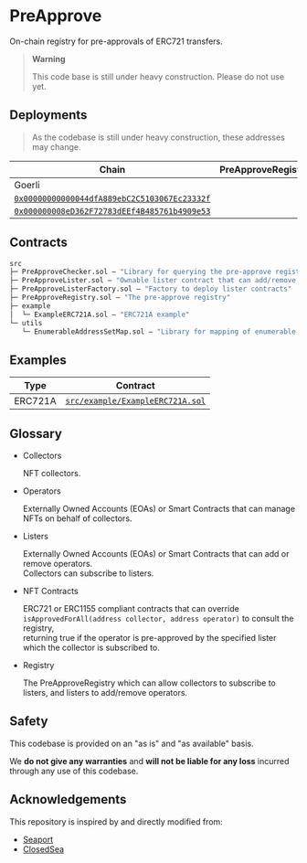 # PreApprove

On-chain registry for pre-approvals of ERC721 transfers.

> **Warning**
>
> This code base is still under heavy construction. Please do not use yet.

## Deployments

> As the codebase is still under heavy construction, these addresses may change.

| Chain | PreApproveRegistry | PreApproveListerFactory |
|---|---|---|
| Goerli 
| [`0x00000000000044dfA889ebC2C5103067Ec23332f`](https://goerli.etherscan.io/address/0x00000000000044dfA889ebC2C5103067Ec23332f) 
| [`0x000000008eD362F72783dEEf4B485761b4909e53`](https://goerli.etherscan.io/address/0x000000008eD362F72783dEEf4B485761b4909e53) |

## Contracts

```ml
src
├─ PreApproveChecker.sol — "Library for querying the pre-approve registry efficiently"
├─ PreApproveLister.sol — "Ownable lister contract that can add/remove operators"
├─ PreApproveListerFactory.sol — "Factory to deploy lister contracts"
├─ PreApproveRegistry.sol — "The pre-approve registry"
├─ example
│  └─ ExampleERC721A.sol — "ERC721A example"
└─ utils
   └─ EnumerableAddressSetMap.sol — "Library for mapping of enumerable sets"
``` 

## Examples

| Type | Contract |
|---|---|
| ERC721A | [`src/example/ExampleERC721A.sol`](./src/example/ExampleERC721A.sol) |

## Glossary

- Collectors

  NFT collectors.

- Operators 

  Externally Owned Accounts (EOAs) or Smart Contracts that can manage NFTs on behalf of collectors. 

- Listers

  Externally Owned Accounts (EOAs) or Smart Contracts that can add or remove operators.  
  Collectors can subscribe to listers. 

- NFT Contracts

  ERC721 or ERC1155 compliant contracts that can override  
  `isApprovedForAll(address collector, address operator)` to consult the registry,  
  returning true if the operator is pre-approved by the specified lister which the collector is subscribed to.

- Registry

  The PreApproveRegistry which can allow collectors to subscribe to listers, and listers to add/remove operators. 

## Safety

This codebase is provided on an "as is" and "as available" basis.

We **do not give any warranties** and **will not be liable for any loss** incurred through any use of this codebase.

## Acknowledgements

This repository is inspired by and directly modified from:

- [Seaport](https://github.com/ProjectOpenSea/seaport)
- [ClosedSea](https://github.com/vectorized/closedsea)
